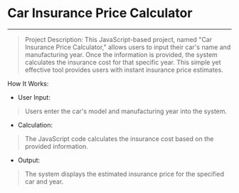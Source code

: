 # Car Insurance Price Calculator
---
> Project Description:
This JavaScript-based project, named "Car Insurance Price Calculator," allows users to input their car's name and manufacturing year. Once the information is provided, the system calculates the insurance cost for that specific year. This simple yet effective tool provides users with instant insurance price estimates.

How It Works:
- User Input:
> Users enter the car's model and manufacturing year into the system.
- Calculation:
> The JavaScript code calculates the insurance cost based on the provided information.
- Output:
> The system displays the estimated insurance price for the specified car and year.
